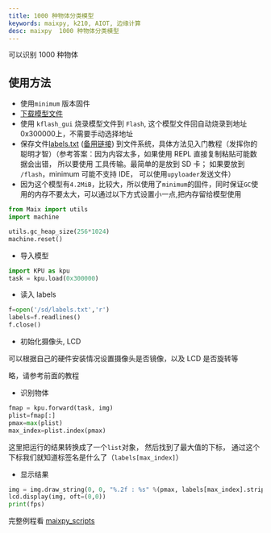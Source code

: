 ```yaml
---
title: 1000 种物体分类模型
keywords: maixpy, k210, AIOT, 边缘计算
desc: maixpy  1000 种物体分类模型
---
```



可以识别 1000 种物体

## 使用方法

* 使用`minimum` 版本固件
* [下载模型文件](https://dl.sipeed.com/fileList/MAIX/MaixPy/model/mobilenet_0x300000.kfpkg)
* 使用 `kflash_gui` 烧录模型文件到 `Flash`, 这个模型文件回自动烧录到地址0x300000上，不需要手动选择地址
* 保存文件[labels.txt](https://github.com/sipeed/MaixPy_scripts/tree/master/machine_vision/mobilenet_1000_class/labels.txt) ([备用链接](https://en.bbs.sipeed.com/uploads/default/original/1X/d41ad9dfbe01f228abe726986fbf1baf4e288f2e.zip)) 到文件系统，具体方法见入门教程（发挥你的聪明才智）（参考答案：因为内容太多，如果使用 REPL 直接复制粘贴可能数据会出错， 所以要使用 工具传输。最简单的是放到 SD 卡； 如果要放到 `/flash`，minimum 可能不支持 IDE， 可以使用`upyloader`发送文件）
* 因为这个模型有`4.2MiB`，比较大，所以使用了`minimum`的固件，同时保证`GC`使用的内存不要太大，可以通过以下方式设置小一点,把内存留给模型使用

```python
from Maix import utils
import machine

utils.gc_heap_size(256*1024)
machine.reset()
```

* 导入模型

```python
import KPU as kpu
task = kpu.load(0x300000)
```

* 读入 labels

```python
f=open('/sd/labels.txt','r')
labels=f.readlines()
f.close()
```

* 初始化摄像头, LCD

可以根据自己的硬件安装情况设置摄像头是否镜像，以及 LCD 是否旋转等

略，请参考前面的教程

* 识别物体

```python
fmap = kpu.forward(task, img)
plist=fmap[:]
pmax=max(plist)
max_index=plist.index(pmax)
```

这里把运行的结果转换成了一个`list`对象， 然后找到了最大值的下标， 通过这个下标我们就知道标签名是什么了（`labels[max_index]`）


* 显示结果

```python
img = img.draw_string(0, 0, "%.2f : %s" %(pmax, labels[max_index].strip()), color=(255, 0, 0))
lcd.display(img, oft=(0,0))
print(fps)
```


完整例程看 [maixpy_scripts](https://github.com/sipeed/MaixPy_scripts/tree/master/machine_vision/mobilenet_1000_class)


